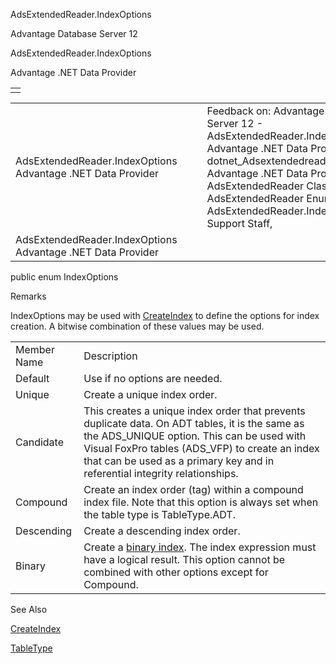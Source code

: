 AdsExtendedReader.IndexOptions




Advantage Database Server 12  

AdsExtendedReader.IndexOptions

Advantage .NET Data Provider

|  |
| --- |
|  |

|  |  |  |  |  |
| --- | --- | --- | --- | --- |
| AdsExtendedReader.IndexOptions  Advantage .NET Data Provider |  |  | Feedback on: Advantage Database Server 12 - AdsExtendedReader.IndexOptions Advantage .NET Data Provider dotnet\_Adsextendedreader\_indexoptions Advantage .NET Data Provider > AdsExtendedReader Class > AdsExtendedReader Enumerations > AdsExtendedReader.IndexOptions / Dear Support Staff, |  |
| AdsExtendedReader.IndexOptions  Advantage .NET Data Provider |  |  |  |  |

public enum IndexOptions

Remarks

IndexOptions may be used with [CreateIndex](dotnet_adsextendedreader_createindex.htm) to define the options for index creation. A bitwise combination of these values may be used.

|  |  |
| --- | --- |
| Member Name | Description |
| Default | Use if no options are needed. |
| Unique | Create a unique index order. |
| Candidate | This creates a unique index order that prevents duplicate data. On ADT tables, it is the same as the ADS\_UNIQUE option. This can be used with Visual FoxPro tables (ADS\_VFP) to create an index that can be used as a primary key and in referential integrity relationships. |
| Compound | Create an index order (tag) within a compound index file. Note that this option is always set when the table type is TableType.ADT. |
| Descending | Create a descending index order. |
| Binary | Create a [binary index](master_binary_indexes.htm). The index expression must have a logical result. This option cannot be combined with other options except for Compound. |

See Also

[CreateIndex](dotnet_adsextendedreader_createindex.htm)

[TableType](dotnet_adsextendedreader_tabletype.htm)
